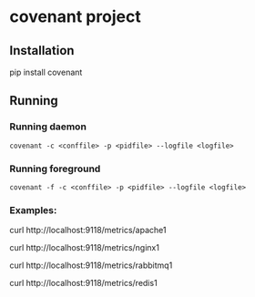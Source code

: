 # covenant project

## Installation

pip install covenant

## Running

### Running daemon

`covenant -c <conffile> -p <pidfile> --logfile <logfile>`

### Running foreground

`covenant -f -c <conffile> -p <pidfile> --logfile <logfile>`

### Examples:

curl http://localhost:9118/metrics/apache1

curl http://localhost:9118/metrics/nginx1

curl http://localhost:9118/metrics/rabbitmq1

curl http://localhost:9118/metrics/redis1
